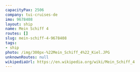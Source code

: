 ```yaml
---
capacityPax: 2506
company: tui-cruises-de
imo: 9678408
layout: ship
name: Mein Schiff 4
routes: []
slug: mein-schiff-4-9678408
tags:
- ship
photo: /img/300px-%22Mein_Schiff_4%22_Kiel.JPG
unknownRoutes: null
wikipediaUrl: https://en.wikipedia.org/wiki/Mein_Schiff_4
---
```

